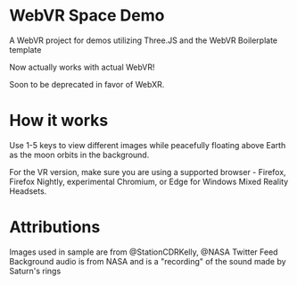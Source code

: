 # WebVR Space Demo
A WebVR project for demos utilizing Three.JS and the WebVR Boilerplate template

Now actually works with actual WebVR!

Soon to be deprecated in favor of WebXR.



# How it works

Use 1-5 keys to view different images while peacefully floating above Earth as the moon orbits in the background.

For the VR version, make sure you are using a supported browser - Firefox, Firefox Nightly, experimental Chromium, or Edge for Windows Mixed Reality Headsets.

# Attributions
Images used in sample are from @StationCDRKelly, @NASA Twitter Feed 
Background audio is from NASA and is a "recording" of the sound made by Saturn's rings
